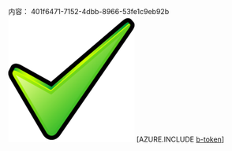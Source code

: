 内容： 401f6471-7152-4dbb-8966-53fe1c9eb92b![图像](1d433671-8b66-4669-aa9e-bdc7304ea5cd.png)
[AZURE.INCLUDE [b-token](9644373e-083c-4e69-bba1-0f31e93b3c2f.md)]
